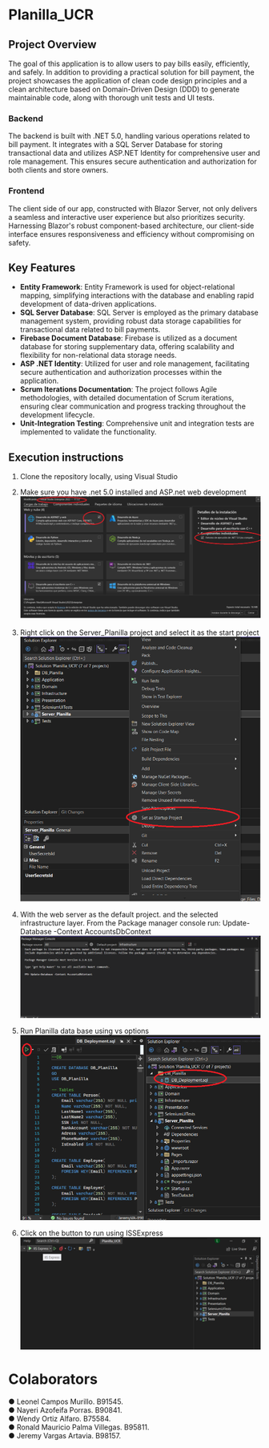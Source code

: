 # Planilla_UCR
## Project Overview
The goal of this application is to allow users to pay bills easily, efficiently, and safely. In addition to providing a practical solution for bill payment, the project showcases the application of clean code design principles and a clean architecture based on Domain-Driven Design (DDD) to generate maintainable code, along with thorough unit tests and UI tests.

### Backend
The backend is built with .NET 5.0, handling various operations related to bill payment. It integrates with a SQL Server Database for storing transactional data and utilizes ASP.NET Identity for comprehensive user and role management. This ensures secure authentication and authorization for both clients and store owners.

### Frontend
The client side of our app, constructed with Blazor Server, not only delivers a seamless and interactive user experience but also prioritizes security. Harnessing Blazor's robust component-based architecture, our client-side interface ensures responsiveness and efficiency without compromising on safety.

## Key Features
- **Entity Framework**: Entity Framework is used for object-relational mapping, simplifying interactions with the database and enabling rapid development of data-driven applications.
- **SQL Server Database**: SQL Server is employed as the primary database management system, providing robust data storage capabilities for transactional data related to bill payments.
- **Firebase Document Database**: Firebase is utilized as a document database for storing supplementary data, offering scalability and flexibility for non-relational data storage needs.
- **ASP .NET Identity**: Utilized for user and role management, facilitating secure authentication and authorization processes within the application.
- **Scrum Iterations Documentation**: The project follows Agile methodologies, with detailed documentation of Scrum iterations, ensuring clear communication and progress tracking throughout the development lifecycle.
- **Unit-Integration Testing**: Comprehensive unit and integration tests are implemented to validate the functionality.


## Execution instructions
1) Clone the repository locally, using Visual Studio

2) Make sure you have .net 5.0 installed and ASP.net web development
![depImg](Images/dependencies.png)

3) Right click on the Server_Planilla project and select it as the start project
![startImg](Images/startProject.png)

4) With the web server as the default project. and the selected infrastructure layer.
From the Package manager console run:
Update-Database -Context AccountsDbContext
![AuthImg](Images/auth.png)

5) Run Planilla data base using vs options
![databaseImg](Images/databaseImg.png)

6) Click on the button to run using ISSExpress
![rundImg](Images/run.png)


# Colaborators
● Leonel Campos Murillo. B91545.  
● Nayeri Azofeifa Porras. B90841.  
● Wendy Ortiz Alfaro. B75584.  
● Ronald Mauricio Palma Villegas. B95811.  
● Jeremy Vargas Artavia. B98157.  
